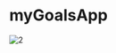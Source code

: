 # myGoalsApp
![2](https://github.com/jpineda48/myGoalsApp/assets/135978440/89137306-92ea-414f-84db-7d28e717b590)
